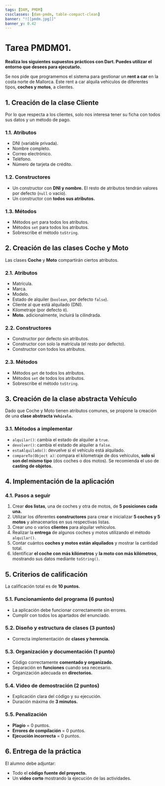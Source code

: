 ```yaml
---
tags: [DAM, PMDM]
cssclasses: [dam-pmdm, table-compact-clean]
banner: "![[pmdm.jpg]]"
banner_y: 0.42
---
```


# Tarea **PMDM01.**

**Realiza los siguientes supuestos prácticos con Dart. Puedes utilizar el entorno que desees para ejecutarlo.**

Se nos pide que programemos el sistema para gestionar un **rent a car** en la costa norte de Mallorca. Este rent a car alquila vehículos de diferentes tipos, **coches y motos**, a clientes. 

## 1. Creación de la clase Cliente

Por lo que respecta a los clientes, solo nos interesa tener su ficha con todos sus datos y un método de pago. 

### 1.1. **Atributos**
- DNI (variable privada).
- Nombre completo.
- Correo electrónico.
- Teléfono.
- Número de tarjeta de crédito.

### 1.2. **Constructores**
- Un constructor con **DNI y nombre.** El resto de atributos tendrán valores por defecto (`null` o vacío).
- Un constructor con **todos sus atributos.**

### 1.3. **Métodos**
- Métodos `get` para todos los atributos.
- Métodos `set` para todos los atributos.
- Sobrescribe el método `toString`.

## 2. Creación de las clases Coche y Moto

Las clases **Coche** y **Moto** compartirán ciertos atributos.

### 2.1. **Atributos**
- Matrícula.
- Marca.
- Modelo.
- Estado de alquiler (`boolean`, por defecto `false`).
- Cliente al que está alquilado (DNI).
- Kilometraje (por defecto `0`).
- **Moto.** adicionalmente, incluirá la cilindrada.

### 2.2. **Constructores**
- Constructor por defecto sin atributos.
- Constructor con solo la matrícula (el resto por defecto).
- Constructor con todos los atributos.

### 2.3. **Métodos**
- Métodos `get` de todos los atributos.
- Métodos `set` de todos los atributos.
- Sobrescribe el método `toString`.

## 3. Creación de la clase abstracta Vehículo

Dado que Coche y Moto tienen atributos comunes, se propone la creación de una **clase abstracta `Vehículo`.**

### 3.1. **Métodos a implementar**
- `alquilar()`: cambia el estado de alquiler a `true`.
- `devolver()`: cambia el estado de alquiler a `false`.
- `estaAlquilado()`: devuelve si el vehículo está alquilado.
- `compareTo(Object a)`: compara el kilometraje de dos vehículos, **solo si son del mismo tipo** (dos coches o dos motos). Se recomienda el uso de **casting de objetos.**

## 4. Implementación de la aplicación

### 4.1. **Pasos a seguir**
1. Crear **dos listas**, una de coches y otra de motos, de **5 posiciones cada una.**
2. Utilizar los diferentes **constructores** para crear e inicializar **5 coches y 5 motos** y almacenarlos en sus respectivas listas.
3. Crear uno o varios **clientes** para alquilar vehículos.
4. Realizar la **entrega** de algunos coches y motos utilizando el método `alquilar()`.
5. Contar cuántos **coches y motos están alquilados** y mostrar la cantidad total.
6. Identificar **el coche con más kilómetros** y **la moto con más kilómetros**, mostrando sus datos mediante `toString()`.

## 5. Criterios de calificación

La calificación total es de **10 puntos.**

### 5.1. Funcionamiento del programa (**6 puntos**)
- La aplicación debe funcionar correctamente sin errores.
- Cumplir con todos los apartados del enunciado.

### 5.2. Diseño y estructura de clases (**3 puntos**)
- Correcta implementación de **clases y herencia.**

### 5.3. Organización y documentación (**1 punto**)
- Código correctamente **comentado y organizado.**
- Separación en **funciones** cuando sea necesario.
- Organización adecuada en **directorios.**

### 5.4. Video de demostración (**2 puntos**)
- Explicación clara del código y su ejecución.
- Duración máxima de **3 minutos.**

### 5.5. **Penalización**
- **Plagio** = 0 puntos.
- **Errores de compilación** = 0 puntos.
- **Ejecución incorrecta** = 0 puntos.

## 6. Entrega de la práctica

El alumno debe adjuntar:

- Todo el **código fuente del proyecto.**
- Un **video corto** mostrando la ejecución de las actividades.
